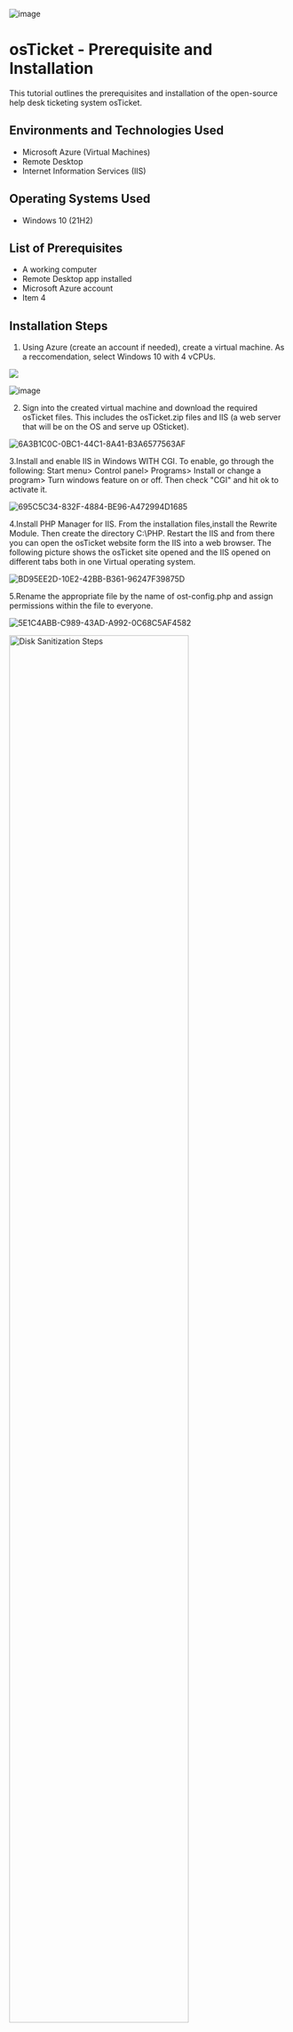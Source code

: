 
![image](https://github.com/user-attachments/assets/9f67f734-c4aa-48f2-b351-e527d95f7a92)



<h1>osTicket - Prerequisite and Installation</h1>
This tutorial outlines the prerequisites and installation of the open-source help desk ticketing system osTicket.<br />


<h2>Environments and Technologies Used</h2>

- Microsoft Azure (Virtual Machines)
- Remote Desktop
- Internet Information Services (IIS)

<h2>Operating Systems Used </h2>

- Windows 10</b> (21H2)

<h2>List of Prerequisites</h2>

- A working computer
- Remote Desktop app installed
- Microsoft Azure account
- Item 4

<h2>Installation Steps</h2>

1. Using Azure (create an account if needed), create a virtual machine. As a reccomendation, select Windows 10 with 4 vCPUs.
<img src="[A9276982-8A6C-4123-B87A-A72354995706_1_105_c](https://github.com/user-attachments/assets/2c0759c3-d7f0-425a-8f53-a6b6d530b4ac)" >

![image](https://github.com/user-attachments/assets/1ce8a430-56a3-41a3-a6cf-51b104a7c0e7)



2. Sign into the created virtual machine and download the required osTicket files. This includes the osTicket.zip files and IIS (a web server that will be on the OS and serve up OSticket).


![6A3B1C0C-0BC1-44C1-8A41-B3A6577563AF](https://github.com/user-attachments/assets/2d804f18-dae4-4c78-9417-baceb4f8136b)




3.Install and enable IIS in Windows WITH CGI. To enable, go through the following: Start menu> Control panel> Programs> Install or change a program> Turn windows feature on or off. Then check "CGI" and hit ok to activate it.

![695C5C34-832F-4884-BE96-A472994D1685](https://github.com/user-attachments/assets/49d58122-f214-4042-9d8f-c4012dec29f6)



4.Install PHP Manager for IIS. From the installation files,install the Rewrite Module. Then create the directory C:\PHP. Restart the IIS and from there you can open the osTicket website form the IIS into a web browser. The following picture shows the osTicket site opened and the IIS opened on different tabs both in one Virtual operating system.


![BD95EE2D-10E2-42BB-B361-96247F39875D](https://github.com/user-attachments/assets/e276c198-b520-41f4-b4a4-6ef2b0df9b83)


5.Rename the appropriate file by the name of ost-config.php and assign permissions within the file to everyone.

![5E1C4ABB-C989-43AD-A992-0C68C5AF4582](https://github.com/user-attachments/assets/b2cf47b5-125b-48fd-8718-65f174a5aa20)


<p>

<img src="https://i.imgur.com/DJmEXEB.png" height="80%" width="80%" alt="Disk Sanitization Steps"/>
</p>
<p>
Lorem ipsum dolor sit amet, consectetur adipiscing elit, sed do eiusmod tempor incididunt ut labore et dolore magna aliqua. Ut enim ad minim veniam, quis nostrud exercitation ullamco laboris nisi ut aliquip ex ea commodo consequat. Duis aute irure dolor in reprehenderit in voluptate velit esse cillum dolore eu fugiat nulla pariatur.
</p>
<br />

<p>
<img src="https://i.imgur.com/DJmEXEB.png" height="80%" width="80%" alt="Disk Sanitization Steps"/>
</p>
<p>
Lorem ipsum dolor sit amet, consectetur adipiscing elit, sed do eiusmod tempor incididunt ut labore et dolore magna aliqua. Ut enim ad minim veniam, quis nostrud exercitation ullamco laboris nisi ut aliquip ex ea commodo consequat. Duis aute irure dolor in reprehenderit in voluptate velit esse cillum dolore eu fugiat nulla pariatur.
</p>
<br />
